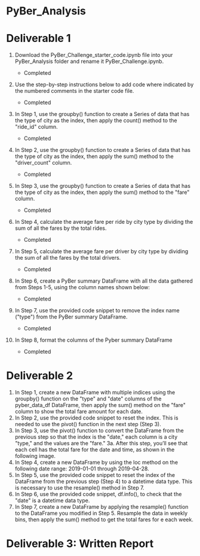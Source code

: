# PyBer_Analysis
  
# Deliverable 1
  1. Download the PyBer_Challenge_starter_code.ipynb file into your PyBer_Analysis folder and rename it         PyBer_Challenge.ipynb. 
      - Completed
  
  2. Use the step-by-step instructions below to add code where indicated by the numbered comments in the       starter code file.
      - Completed

  3. In Step 1, use the groupby() function to create a Series of data that has the type of city as the       index,   then apply the count() method to the "ride_id" column.
      - Completed

  4. In Step 2, use the groupby() function to create a Series of data that has the type of city as the       index,   then apply the sum() method to the "driver_count" column.
      - Completed

  5. In Step 3, use the groupby() function to create a Series of data that has the type of city as the       index,   then apply the sum() method to the "fare" column.
      - Completed

  6. In Step 4, calculate the average fare per ride by city type by dividing the sum of all the fares by     the   total rides.
      - Completed
  7. In Step 5, calculate the average fare per driver by city type by dividing the sum of all the fares by     the total drivers.
      - Completed
  8. In Step 6, create a PyBer summary DataFrame with all the data gathered from Steps 1-5, using the         column   names shown below:
      - Completed

  9. In Step 7, use the provided code snippet to remove the index name ("type") from the PyBer summary         DataFrame.
     - Completed
  10. In Step 8, format the columns of the Pyber summary DataFrame 
      - Completed

# Deliverable 2
  1. In Step 1, create a new DataFrame with multiple indices using the groupby() function on the "type" and     "date" columns of the pyber_data_df DataFrame, then apply the sum() method on the "fare" column to show      the total fare amount for each date.
  2. In Step 2, use the provided code snippet to reset the index. This is needed to use the pivot()             function in the next step (Step 3).
  3. In Step 3, use the pivot() function to convert the DataFrame from the previous step so that the index    is the "date," each column is a city "type," and the values are the "fare."
   3a. After this step, you’ll see that each cell has the total fare for the date and time, as shown in the     following image.
   4. In Step 4, create a new DataFrame by using the loc method on the following date range: 2019-01-01         through 2019-04-28.
   5. In Step 5, use the provided code snippet to reset the index of the DataFrame from the previous step       (Step 4) to a datetime data type. This is necessary to use the resample() method in Step 7.
   6. In Step 6, use the provided code snippet, df.info(), to check that the "date" is a datetime data          type.
   7. In Step 7, create a new DataFrame by applying the resample() function to the DataFrame you modified       in Step 5. Resample the data in weekly bins, then apply the sum() method to get the total fares for e       each week.

# Deliverable 3: Written Report


